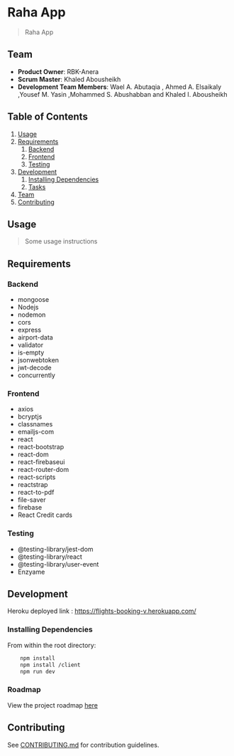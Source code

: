 # Raha App 

> Raha App

## Team

- **Product Owner**: RBK-Anera
- **Scrum Master**: Khaled Abousheikh
- **Development Team Members**: Wael A. Abutaqia , Ahmed A. Elsaikaly ,Yousef M. Yasin ,Mohammed S. Abushabban and Khaled I. Abousheikh

## Table of Contents

1. [Usage](#Usage)
1. [Requirements](#requirements)
   1. [Backend](#Backend)
   1. [Frontend](#Frontend)
   1. [Testing](#Testing)
1. [Development](#development)
   1. [Installing Dependencies](#installing-dependencies)
   1. [Tasks](#tasks)
1. [Team](#team)
1. [Contributing](#contributing)

## Usage

> Some usage instructions

## Requirements

### Backend

- mongoose
- Nodejs
- nodemon
- cors
- express
- airport-data
- validator
- is-empty
- jsonwebtoken
- jwt-decode
- concurrently

### Frontend

- axios
- bcryptjs
- classnames
- emailjs-com
- react
- react-bootstrap
- react-dom
- react-firebaseui
- react-router-dom
- react-scripts
- reactstrap
- react-to-pdf
- file-saver
- firebase
- React Credit cards

### Testing

- @testing-library/jest-dom
- @testing-library/react
- @testing-library/user-event
- Enzyame

## Development

Heroku deployed link :
https://flights-booking-v.herokuapp.com/

### Installing Dependencies

From within the root directory:

```sh
    npm install
    npm install /client
    npm run dev
```

### Roadmap

View the project roadmap [here](https://github.com/Flights-Booking-V2/flights-booking-v2/issues/)

## Contributing

See [CONTRIBUTING.md](https://github.com/Flights-Booking-V2/flights-booking-v2/blob/dev/_CONTRIBUTING.md) for contribution guidelines.
